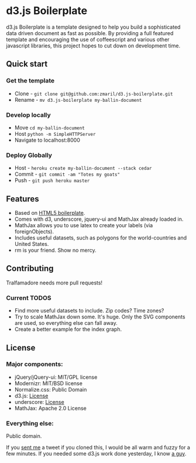 # d3.js Boilerplate

d3.js Boilerplate is a template designed to help you build a
sophisticated data driven document as fast as possible. By providing a
full featured template and encouraging the use of coffeescript and
various other javascript libraries, this project hopes to cut down on
development time. 

## Quick start

### Get the template
* Clone - `git clone git@github.com:zmaril/d3.js-boilerplate.git`
* Rename - `mv d3.js-boilerplate my-ballin-document`

### Develop locally
* Move `cd my-ballin-document`
* Host `python -m SimpleHTTPServer`
* Navigate to localhost:8000

### Deploy Globally 
* Host - `heroku create my-ballin-document --stack cedar`
* Commit - `git commit -am "Totes my goats"`
* Push - `git push heroku master`

## Features

* Based on [HTML5 boilerplate](http://github.com/h5bp/html5-boilerplate). 
* Comes with d3, underscore, jquery-ui and MathJax already loaded in. 
* MathJax allows you to use latex to create your labels (via
  foreignObjects). 
* Includes useful datasets, such as polygons for the world-countries
  and United States. 
* rm is your friend. Show no mercy.

## Contributing

Tralfamadore needs more pull requests! 

### Current TODOS
* Find more useful datasets to include. Zip codes? Time zones? 
* Try to scale MathJax down some. It's huge. Only the SVG components are used, so
  everything else can fall away. 
* Create a better example for the index graph.

## License

### Major components:

* jQuery/jQuery-ui: MIT/GPL license
* Modernizr: MIT/BSD license
* Normalize.css: Public Domain
* d3.js: [License](https://github.com/mbostock/d3/blob/master/LICENSE)
* underscore: [License](https://github.com/documentcloud/underscore/blob/master/LICENSE)
* MathJax: Apache 2.0 License

### Everything else:

Public domain. 

If you [sent me](https://twitter.com/#!/ZackMaril) a
tweet if you cloned this, I would be all warm and fuzzy for a few
minutes. If you needed some d3.js work done yesterday, I know [a guy](https://www.odesk.com/users/~~80bea7ba2750c34b). 
